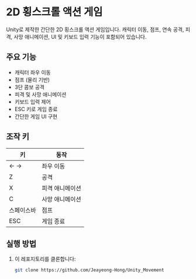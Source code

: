 # 2D 횡스크롤 액션 게임

Unity로 제작한 간단한 2D 횡스크롤 액션 게임입니다. 캐릭터 이동, 점프, 연속 공격, 피격, 사망 애니메이션, UI 및 키보드 입력 기능이 포함되어 있습니다.

## 주요 기능

- 캐릭터 좌우 이동
- 점프 (물리 기반)
- 3단 콤보 공격
- 피격 및 사망 애니메이션
- 키보드 입력 제어
- ESC 키로 게임 종료
- 간단한 게임 UI 구현

## 조작 키

| 키   | 동작            |
|------|-----------------|
| ← →  | 좌우 이동        |
| Z    | 공격            |
| X    | 피격 애니메이션  |
| C    | 사망 애니메이션  |
| 스페이스바 | 점프       |
| ESC  | 게임 종료       |

## 실행 방법

1. 이 레포지토리를 클론합니다:
   ```bash
   git clone https://github.com/Jeayeong-Hong/Unity_Movement
